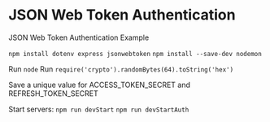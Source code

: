 # JSON Web Token Authentication
JSON Web Token Authentication Example

```npm install dotenv express jsonwebtoken```
```npm install --save-dev nodemon```

Run ```node```
Run ```require('crypto').randomBytes(64).toString('hex')```

Save a unique value for ACCESS_TOKEN_SECRET and REFRESH_TOKEN_SECRET

Start servers:
```npm run devStart```
```npm run devStartAuth```
